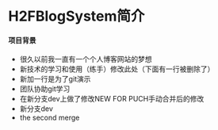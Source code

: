 # H2FBlogSystem简介

#### 项目背景

- 很久以前我一直有一个个人博客网站的梦想
- 新技术的学习和使用（练手）修改此处（下面有一行被删除了）
- 新加一行是为了git演示
- 团队协助git学习
- 在新分支dev上做了修改NEW FOR PUCH手动合并后的修改
- 新分支dev
- the second merge